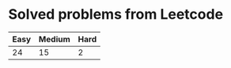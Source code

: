 # Solved problems from Leetcode

| **Easy** | **Medium** | **Hard** |
| -------- | ---------- | -------- |
| 24       | 15         | 2        |